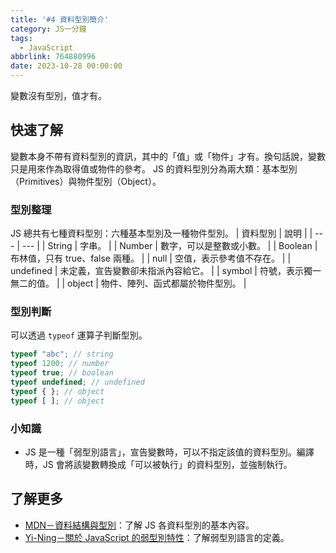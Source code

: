 ```yaml
---
title: '#4 資料型別簡介'
category: JS一分鐘
tags:
  - JavaScript
abbrlink: 764880996
date: 2023-10-28 00:00:00
---
```

變數沒有型別，值才有。
<!--more-->
## 快速了解
變數本身不帶有資料型別的資訊，其中的「值」或「物件」才有。換句話說，變數只是用來作為取得值或物件的參考。
JS 的資料型別分為兩大類：基本型別（Primitives）與物件型別（Object）。
### 型別整理
JS 總共有七種資料型別：六種基本型別及一種物件型別。
| 資料型別 | 說明 |
| --- | --- |
| String | 字串。 |
| Number | 數字，可以是整數或小數。 |
| Boolean | 布林值，只有 true、false 兩種。 |
| null | 空值，表示參考值不存在。 |
| undefined | 未定義，宣告變數卻未指派內容給它。 |
| symbol | 符號，表示獨一無二的值。 |
| object | 物件、陣列、函式都屬於物件型別。 |
### 型別判斷
可以透過 `typeof` 運算子判斷型別。
```javascript
typeof "abc"; // string
typeof 1200; // number
typeof true; // boolean
typeof undefined; // undefined
typeof { }; // object
typeof [ ]; // object
```
### 小知識
- JS 是一種「弱型別語言」，宣告變數時，可以不指定該值的資料型別。編譯時，JS 會將該變數轉換成「可以被執行」的資料型別，並強制執行。
## 了解更多
- [MDN－資料結構與型別](https://developer.mozilla.org/zh-TW/docs/Web/JavaScript/Guide/Grammar_and_types#%E8%B3%87%E6%96%99%E7%B5%90%E6%A7%8B%E5%8F%8A%E5%9E%8B%E5%88%A5)：了解 JS 各資料型別的基本內容。
- [Yi-Ning－關於 JavaScript 的弱型別特性](https://medium.com/@yining1204/%E9%97%9C%E6%96%BCjavascript%E7%9A%84%E5%BC%B1%E5%9E%8B%E5%88%A5%E7%89%B9%E6%80%A7-93ffcdcf623e)：了解弱型別語言的定義。
